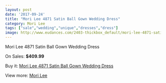 ```yaml
---
layout: post
date: '2017-09-24'
title: "Mori Lee 4871 Satin Ball Gown Wedding Dress"
category: Mori Lee
tags: ["sale","wedding","unique","dresses","dress"]
image: http://www.eudances.com/2403-thickbox_default/mori-lee-4871-satin-ball-gown-wedding-dress.jpg
---
```

Mori Lee 4871 Satin Ball Gown Wedding Dress

On Sales: **$409.99**
<a href="https://www.eudances.com/en/mori-lee/801-mori-lee-4871-satin-ball-gown-wedding-dress.html"><amp-img layout="responsive" width="600" height="600" src="//www.eudances.com/2403-thickbox_default/mori-lee-4871-satin-ball-gown-wedding-dress.jpg" alt="Mori Lee 4871 Satin Ball Gown Wedding Dress 0" /></a>
<a href="https://www.eudances.com/en/mori-lee/801-mori-lee-4871-satin-ball-gown-wedding-dress.html"><amp-img layout="responsive" width="600" height="600" src="//www.eudances.com/2405-thickbox_default/mori-lee-4871-satin-ball-gown-wedding-dress.jpg" alt="Mori Lee 4871 Satin Ball Gown Wedding Dress 1" /></a>
<a href="https://www.eudances.com/en/mori-lee/801-mori-lee-4871-satin-ball-gown-wedding-dress.html"><amp-img layout="responsive" width="600" height="600" src="//www.eudances.com/2404-thickbox_default/mori-lee-4871-satin-ball-gown-wedding-dress.jpg" alt="Mori Lee 4871 Satin Ball Gown Wedding Dress 2" /></a>

Buy it: [Mori Lee 4871 Satin Ball Gown Wedding Dress](https://www.eudances.com/en/mori-lee/801-mori-lee-4871-satin-ball-gown-wedding-dress.html "Mori Lee 4871 Satin Ball Gown Wedding Dress")

View more: [Mori Lee](https://www.eudances.com/en/9-mori-lee "Mori Lee")
